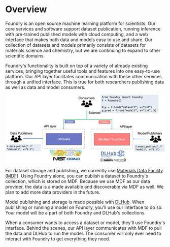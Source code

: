 # Overview

Foundry is an open source machine learning platform for scientists. Our core services and software support dataset publication, running inference with pre-trained published models with cloud computing, and a web interface that makes both data and models easy to use and share. Our collection of datasets and models primarily consists of datasets for materials science and chemistry, but we are continuing to expand to other scientific domains.

Foundry's functionality is built on top of a variety of already existing services, bringing together useful tools and features into one easy-to-use platform. Our API layer facilitates communication with these other services through a unified interface. This is true for both researchers publishing data as well as data and model consumers.

![](../.gitbook/assets/foundry-overview.png)

For dataset storage and publishing, we currently use [Materials Data Facility \(MDF\)](https://materialsdatafacility.org/). Using Foundry alone, you can publish a dataset to Foundry's collection, which is stored on MDF. Because we use MDF as our data provider, the data is a made available and discoverable via MDF as well. We plan to add more data providers in the future.

Model publishing and storage is made possible with [DLHub](https://www.dlhub.org/). When publishing or running a model on Foundry, you'll use our interface to do so. Your model will be a part of both Foundry and DLHub's collections.

When a consumer wants to access a dataset or model, they'll use Foundry's interface. Behind the scenes, our API layer communicates with MDF to pull the data and DLHub to run the model. The consumer will only ever need to interact with Foundry to get everything they need.






